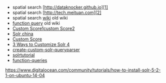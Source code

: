 - spatial search [http://dataknocker.github.io][1]
- spatial search [http://tech.meituan.com][2]
- spatial search [wiki][3] old wiki
- [function query][4] old wiki
- [Custom Score1][5][custom Score2][6]
- [Solr china][7]
- [Custom Score][8]
- [3 Ways to Customize Solr 4][9]
- [create-custom-solr-queryparser][10]
- [solrtutorial][11]
- [function-queries][12]



[1]: http://dataknocker.github.io/2014/04/11/solr%E7%A9%BA%E9%97%B4%E7%B4%A2%E5%BC%95%E5%8E%9F%E7%90%86%E5%8F%8A%E6%BA%90%E7%A0%81%E5%88%86%E6%9E%90/
[2]: http://tech.meituan.com/solr-spatial-search.html
[3]: https://wiki.apache.org/solr/SpatialSearch
[4]: http://wiki.apache.org/solr/FunctionQuery
[5]: http://opensourceconnections.com/blog/2014/03/12/using-customscorequery-for-custom-solrlucene-scoring/
[6]: http://opensourceconnections.com/blog/2014/01/20/build-your-own-custom-lucene-query-and-scorer/
[7]: http://www.solr.cc
[8]: http://spykem.blogspot.com/2013/06/plug-in-external-score-to-solr.html
[9]: http://glennengstrand.info/blog/?p=233
[10]: http://java.dzone.com/articles/create-custom-solr-queryparser
[11]: http://www.solrtutorial.com
[12]: http://lucidworks.com/blog/solr-relevancy-function-queries/


https://www.digitalocean.com/community/tutorials/how-to-install-solr-5-2-1-on-ubuntu-14-04
